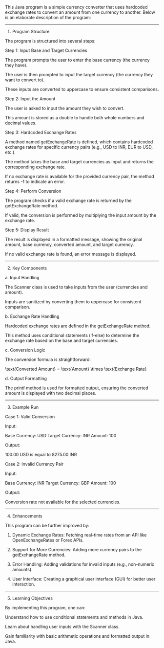 This Java program is a simple currency converter that uses hardcoded exchange rates to convert an amount from one currency to another. Below is an elaborate description of the program:


---

1. Program Structure

The program is structured into several steps:

Step 1: Input Base and Target Currencies

The program prompts the user to enter the base currency (the currency they have).

The user is then prompted to input the target currency (the currency they want to convert to).

These inputs are converted to uppercase to ensure consistent comparisons.


Step 2: Input the Amount

The user is asked to input the amount they wish to convert.

This amount is stored as a double to handle both whole numbers and decimal values.


Step 3: Hardcoded Exchange Rates

A method named getExchangeRate is defined, which contains hardcoded exchange rates for specific currency pairs (e.g., USD to INR, EUR to USD, etc.).

The method takes the base and target currencies as input and returns the corresponding exchange rate.

If no exchange rate is available for the provided currency pair, the method returns -1 to indicate an error.


Step 4: Perform Conversion

The program checks if a valid exchange rate is returned by the getExchangeRate method.

If valid, the conversion is performed by multiplying the input amount by the exchange rate.


Step 5: Display Result

The result is displayed in a formatted message, showing the original amount, base currency, converted amount, and target currency.

If no valid exchange rate is found, an error message is displayed.



---

2. Key Components

a. Input Handling

The Scanner class is used to take inputs from the user (currencies and amount).

Inputs are sanitized by converting them to uppercase for consistent comparison.


b. Exchange Rate Handling

Hardcoded exchange rates are defined in the getExchangeRate method.

This method uses conditional statements (if-else) to determine the exchange rate based on the base and target currencies.


c. Conversion Logic

The conversion formula is straightforward:


\text{Converted Amount} = \text{Amount} \times \text{Exchange Rate}

d. Output Formatting

The printf method is used for formatted output, ensuring the converted amount is displayed with two decimal places.



---

3. Example Run

Case 1: Valid Conversion

Input:

Base Currency: USD
Target Currency: INR
Amount: 100

Output:

100.00 USD is equal to 8275.00 INR


Case 2: Invalid Currency Pair

Input:

Base Currency: INR
Target Currency: GBP
Amount: 100

Output:

Conversion rate not available for the selected currencies.



---

4. Enhancements

This program can be further improved by:

1. Dynamic Exchange Rates: Fetching real-time rates from an API like OpenExchangeRates or Forex APIs.


2. Support for More Currencies: Adding more currency pairs to the getExchangeRate method.


3. Error Handling: Adding validations for invalid inputs (e.g., non-numeric amounts).


4. User Interface: Creating a graphical user interface (GUI) for better user interaction.




---

5. Learning Objectives

By implementing this program, one can:

Understand how to use conditional statements and methods in Java.

Learn about handling user inputs with the Scanner class.

Gain familiarity with basic arithmetic operations and formatted output in Java.


